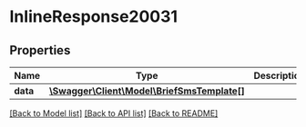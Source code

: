 # InlineResponse20031

## Properties
Name | Type | Description | Notes
------------ | ------------- | ------------- | -------------
**data** | [**\Swagger\Client\Model\BriefSmsTemplate[]**](BriefSmsTemplate.md) |  | [optional] 

[[Back to Model list]](../../README.md#documentation-for-models) [[Back to API list]](../../README.md#documentation-for-api-endpoints) [[Back to README]](../../README.md)

